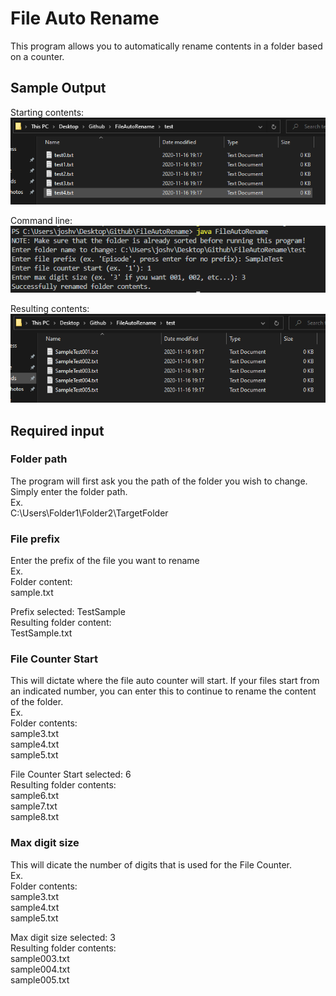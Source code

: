 # File Auto Rename
This program allows you to automatically rename contents in a folder based on a counter.

## Sample Output
Starting contents:  
![](assets/img0.PNG)

Command line:  
![](assets/img1.PNG)

Resulting contents:  
![](assets/img2.PNG)

## Required input 

### Folder path
The program will first ask you the path of the folder you wish to change. Simply enter the folder path.  
Ex.  
C:\Users\Folder1\Folder2\TargetFolder  

### File prefix
Enter the prefix of the file you want to rename  
Ex.  
Folder content:  
sample.txt  

Prefix selected: TestSample  
Resulting folder content:  
TestSample.txt  

### File Counter Start
This will dictate where the file auto counter will start. If your files start from an indicated number, you can enter this to continue to rename the content of the folder.  
Ex.  
Folder contents:  
sample3.txt  
sample4.txt  
sample5.txt  

File Counter Start selected: 6  
Resulting folder contents:  
sample6.txt  
sample7.txt  
sample8.txt  

### Max digit size
This will dicate the number of digits that is used for the File Counter.  
Ex.  
Folder contents:  
sample3.txt  
sample4.txt  
sample5.txt  

Max digit size selected: 3  
Resulting folder contents:  
sample003.txt  
sample004.txt  
sample005.txt  
